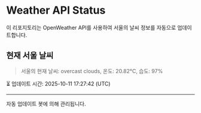 
# Weather API Status

이 리포지토리는 OpenWeather API를 사용하여 서울의 날씨 정보를 자동으로 업데이트합니다.

## 현재 서울 날씨
> 서울의 현재 날씨: overcast clouds, 온도: 20.82°C, 습도: 97%

⏳ 업데이트 시간: 2025-10-11 17:27:42 (UTC)

---
자동 업데이트 봇에 의해 관리됩니다.
